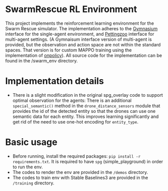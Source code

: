 # SwarmRescue RL Environment
This project implements the reinforcement learning environment for the Swarm Rescue simulator. The implementation adheres to the [Gymnasium](https://gymnasium.farama.org/) interface for the single-agent environment, and [Pettingzoo](https://pettingzoo.farama.org/) interface for multi-agent settings. (A Gymnaisum interface version of multi-agent is provided, but the observation and action space are not within the standard spaces. That version is for custom MAPPO training using the implementation of [onpolicy](https://github.com/marlbenchmark/on-policy/tree/main)). All source code for the implementation can be found in the /swarm_env directory.

# Implementation details
- There is a slight modification in the original spg_overlay code to support optimal observation for the agents: There is an additional `special_semantic()` method in the `drone_distance_sensors` module that provides the id of the detected entity so that the drones can use one semantic data for each entity. This improves learning significantly and get rid of the need to use one-hot encoding for `entity_type`.

# Basic usage
- Before running, install the required packages: `pip install -r requirements.txt`. It is required to have `spg` (simple_playground) in order to run the env.
- The codes to render the env are provided in the `/demos` directory.
- The codes to train env with Stable Baselines3 are provided in the `/training` directory.
